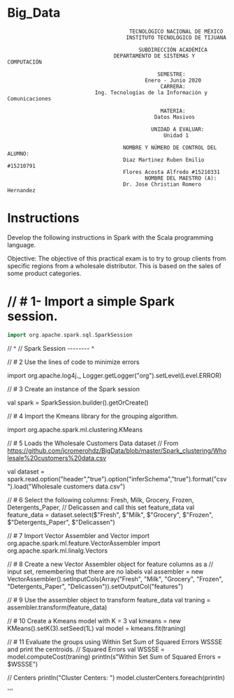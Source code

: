 # Big_Data

                                           TECNOLÓGICO NACIONAL DE MÉXICO
                                          INSTITUTO TECNOLÓGICO DE TIJUANA

                                              SUBDIRECCIÓN ACADÉMICA
                                      DEPARTAMENTO DE SISTEMAS Y COMPUTACIÓN

                                                    SEMESTRE: 
                                                Enero - Junio 2020
                                                     CARRERA: 
                                Ing. Tecnologías de la Información y Comunicaciones

                                                     MATERIA:
                                                   Datos Masivos
                                          
                                                  UNIDAD A EVALUAR:
                                                      Unidad 1

                                         NOMBRE Y NÚMERO DE CONTROL DEL ALUMNO:
                                         Diaz Martinez Ruben Emilio #15210791
                                         Flores Acosta Alfredo #15210331
                                                NOMBRE DEL MAESTRO (A):
                                         Dr. Jose Christian Romero Hernandez
                                         
# Instructions

Develop the following instructions in Spark with the Scala programming language.

Objective:
The objective of this practical exam is to try to group clients from specific regions
from a wholesale distributor. This is based on the sales of some product categories.        



# // # 1- Import a simple Spark session.

```scala
import org.apache.spark.sql.SparkSession
```

//                        ^
// Spark Session -------- ^

// # 2 Use the lines of code to minimize errors

import org.apache.log4j._
Logger.getLogger("org").setLevel(Level.ERROR)

// # 3 Create an instance of the Spark session

val spark = SparkSession.builder().getOrCreate()

// # 4 Import the Kmeans library for the grouping algorithm. 

import org.apache.spark.ml.clustering.KMeans

// # 5 Loads the Wholesale Customers Data dataset
// From https://github.com/jcromerohdz/BigData/blob/master/Spark_clustering/Wholesale%20customers%20data.csv 

val dataset = spark.read.option("header","true").option("inferSchema","true").format("csv").load("Wholesale customers data.csv")

// # 6 Select the following columns: Fresh, Milk, Grocery, Frozen, Detergents_Paper,
// Delicassen and call this set feature_data
val feature_data = dataset.select($"Fresh", $"Milk", $"Grocery", $"Frozen", $"Detergents_Paper", $"Delicassen")

// # 7 Import Vector Assembler and Vector
import org.apache.spark.ml.feature.VectorAssembler
import org.apache.spark.ml.linalg.Vectors

// # 8 Create a new Vector Assembler object for feature columns as a
// input set, remembering that there are no labels
val assembler = new VectorAssembler().setInputCols(Array("Fresh", "Milk", "Grocery", "Frozen", "Detergents_Paper", "Delicassen")).setOutputCol("features")

// # 9 Use the assembler object to transform feature_data
val traning = assembler.transform(feature_data)

// # 10 Create a Kmeans model with K = 3
val kmeans = new KMeans().setK(3).setSeed(1L)
val model = kmeans.fit(traning)

// # 11 Evaluate the groups using Within Set Sum of Squared Errors WSSSE and print the centroids.
// Squared Errors
val WSSSE = model.computeCost(traning)
println(s"Within Set Sum of Squared Errors = $WSSSE")

// Centers
println("Cluster Centers: ")
model.clusterCenters.foreach(println)

'''
